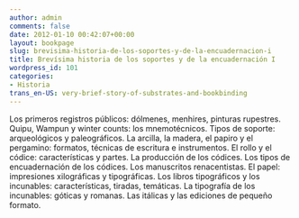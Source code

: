 ```yaml
---
author: admin
comments: false
date: 2012-01-10 00:42:07+00:00
layout: bookpage
slug: brevisima-historia-de-los-soportes-y-de-la-encuadernacion-i
title: Brevísima historia de los soportes y de la encuadernación I
wordpress_id: 101
categories:
- Historia
trans_en-US: very-brief-story-of-substrates-and-bookbinding
---
```


Los primeros registros públicos: dólmenes, menhires, pinturas rupestres. Quipu, Wampun y winter counts: los mnemotécnicos. Tipos de soporte: arqueológicos y paleográficos. La arcilla, la madera, el papiro y el pergamino: formatos, técnicas de escritura e instrumentos. El rollo y el códice: características y partes. La producción de los códices. Los tipos de encuadernación de los códices. Los manuscritos renacentistas. El papel: impresiones xilográficas y tipográficas. Los libros tipográficos y los incunables: características, tiradas, temáticas. La tipografía de los incunables: góticas y romanas. Las itálicas y las ediciones de pequeño formato.
